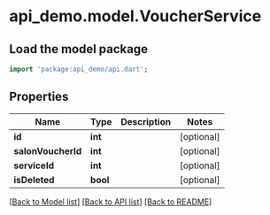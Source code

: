 # api_demo.model.VoucherService

## Load the model package
```dart
import 'package:api_demo/api.dart';
```

## Properties
Name | Type | Description | Notes
------------ | ------------- | ------------- | -------------
**id** | **int** |  | [optional] 
**salonVoucherId** | **int** |  | [optional] 
**serviceId** | **int** |  | [optional] 
**isDeleted** | **bool** |  | [optional] 

[[Back to Model list]](../README.md#documentation-for-models) [[Back to API list]](../README.md#documentation-for-api-endpoints) [[Back to README]](../README.md)


